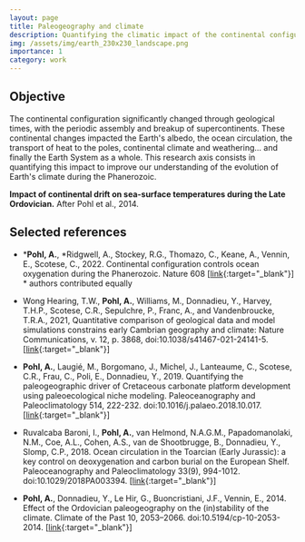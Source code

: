 ```yaml
---
layout: page
title: Paleogeography and climate
description: Quantifying the climatic impact of the continental configuration
img: /assets/img/earth_230x230_landscape.png
importance: 1
category: work
---
```


<h2>Objective</h2>

The continental configuration significantly changed through geological times, with the periodic assembly and breakup of supercontinents. These continental changes impacted the Earth's albedo, the ocean circulation, the transport of heat to the poles, continental climate and weathering... and finally the Earth System as a whole. This research axis consists in quantifying this impact to improve our understanding of the evolution of Earth's climate during the Phanerozoic.

<div class="row">
    <div class="col-sm mt-3 mt-md-0">
        <img class="img-fluid rounded z-depth-1" src="{{ '/assets/img/img_paleogeography_climate.png' | relative_url }}" alt="" title="Paleogeography and climate illustration"/>
    </div>
</div>
<div class="caption">
    <b>Impact of continental drift on sea-surface temperatures during the Late Ordovician.</b> After Pohl et al., 2014.
</div>

<h2>Selected references</h2>

- *__Pohl, A.__, *Ridgwell, A., Stockey, R.G., Thomazo, C., Keane, A., Vennin, E., Scotese, C., 2022. Continental configuration controls ocean oxygenation during the Phanerozoic. Nature 608 [[link](https://www.nature.com/articles/s41586-022-05018-z){:target="_blank"}] * authors contributed equally

- Wong Hearing, T.W., __Pohl, A.__, Williams, M., Donnadieu, Y., Harvey, T.H.P., Scotese, C.R., Sepulchre, P., Franc, A., and Vandenbroucke, T.R.A., 2021, Quantitative comparison of geological data and model simulations constrains early Cambrian geography and climate: Nature Communications, v. 12, p. 3868, doi:10.1038/s41467-021-24141-5. [[link](https://www.nature.com/articles/s41467-021-24141-5){:target="_blank"}]

- __Pohl, A.__, Laugié, M., Borgomano, J., Michel, J., Lanteaume, C., Scotese, C.R., Frau, C., Poli, E., Donnadieu, Y., 2019. Quantifying the paleogeographic driver of Cretaceous carbonate platform development using paleoecological niche modeling. Paleoceanography and Paleoclimatology 514, 222-232. doi:10.1016/j.palaeo.2018.10.017. [[link](https://www.sciencedirect.com/science/article/abs/pii/S0031018218307260){:target="_blank"}]

- Ruvalcaba Baroni, I., __Pohl, A.__, van Helmond, N.A.G.M., Papadomanolaki, N.M., Coe, A.L., Cohen, A.S., van de Shootbrugge, B., Donnadieu, Y., Slomp, C.P., 2018. Ocean circulation in the Toarcian (Early Jurassic): a key control on deoxygenation and carbon burial on the European Shelf. Paleoceanography and Paleoclimatology 33(9), 994-1012. doi:10.1029/2018PA003394. [[link](https://agupubs.onlinelibrary.wiley.com/doi/full/10.1029/2018PA003394){:target="_blank"}]

- __Pohl, A.__, Donnadieu, Y., Le Hir, G., Buoncristiani, J.F., Vennin, E., 2014. Effect of the Ordovician paleogeography on the (in)stability of the climate. Climate of the Past 10, 2053–2066. doi:10.5194/cp-10-2053-2014. [[link](https://cp.copernicus.org/articles/10/2053/2014/){:target="_blank"}]

